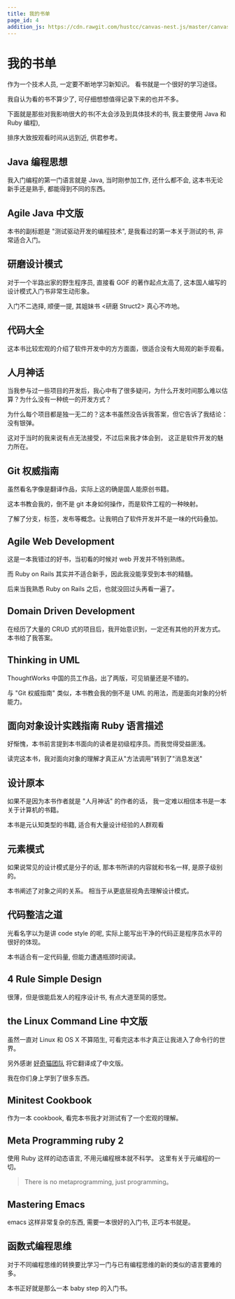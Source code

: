 ```yaml
---
title: 我的书单
page_id: 4
addition_js: https://cdn.rawgit.com/hustcc/canvas-nest.js/master/canvas-nest.min.js
---
```


# 我的书单

作为一个技术人员, 一定要不断地学习新知识。 看书就是一个很好的学习途径。

我自认为看的书不算少了, 可仔细想想值得记录下来的也并不多。

下面就是那些对我影响很大的书(不太会涉及到具体技术的书, 我主要使用 Java 和 Ruby 编程),

排序大致按观看时间从远到近, 供君参考。

## Java 编程思想

我入门编程的第一门语言就是 Java, 当时刚参加工作, 还什么都不会, 这本书无论新手还是熟手, 都能得到不同的东西。

## Agile Java 中文版

本书的副标题是 "测试驱动开发的编程技术", 是我看过的第一本关于测试的书, 非常适合入门。

## 研磨设计模式

对于一个半路出家的野生程序员, 直接看 GOF 的著作起点太高了, 这本国人编写的设计模式入门书非常生动形象。

入门不二选择, 顺便一提, 其姐妹书 <研磨 Struct2> 真心不咋地。

## 代码大全

这本书比较宏观的介绍了软件开发中的方方面面，很适合没有大局观的新手观看。

## 人月神话

当我参与过一些项目的开发后，我心中有了很多疑问，为什么开发时间那么难以估算？为什么没有一种统一的开发方式？

为什么每个项目都是独一无二的？这本书虽然没告诉我答案，但它告诉了我结论：没有银弹。

这对于当时的我来说有点无法接受，不过后来我才体会到， 这正是软件开发的魅力所在。

## Git 权威指南

虽然看名字像是翻译作品，实际上这的确是国人能原创书籍。

这本书教会我的，倒不是 git 本身如何操作，而是软件工程的一种映射。

了解了分支，标签，发布等概念。让我明白了软件开发并不是一味的代码叠加。

## Agile Web Development

这是一本我错过的好书，当初看的时候对 web 开发并不特别熟练。

而 Ruby on Rails 其实并不适合新手，因此我没能享受到本书的精髓。

后来当我熟悉 Ruby on Rails 之后，也就没回过头再看一遍了。

## Domain Driven Development

在经历了大量的 CRUD 式的项目后，我开始意识到，一定还有其他的开发方式。本书给了我答案。

## Thinking in UML

ThoughtWorks 中国的员工作品，出了两版，可见销量还是不错的。

与 "Git 权威指南" 类似，本书教会我的倒不是 UML 的用法，而是面向对象的分析能力。

## 面向对象设计实践指南 Ruby 语言描述

好惭愧，本书前言提到本书面向的读者是初级程序员。而我觉得受益匪浅。

读完这本书，我对面向对象的理解才真正从"方法调用"转到了"消息发送"

## 设计原本

如果不是因为本书作者就是 "人月神话" 的作者的话， 我一定难以相信本书是一本关于计算机的书籍。

本书是元认知类型的书籍, 适合有大量设计经验的人群观看

## 元素模式

如果说常见的设计模式是分子的话, 那本书所讲的内容就和书名一样, 是原子级别的。

本书阐述了对象之间的关系。 相当于从更底层视角去理解设计模式。

## 代码整洁之道

光看名字以为是讲 code style 的呢, 实际上能写出干净的代码正是程序员水平的很好的体现。

本书适合有一定代码量, 但能力遭遇瓶颈时阅读。

## 4 Rule Simple Design

很薄，但是很能启发人的程序设计书, 有点大道至简的感觉。

## the Linux Command Line 中文版

虽然一直对 Linux 和 OS X 不算陌生, 可看完这本书才真正让我进入了命令行的世界。

另外感谢 [好奇猫团队](http://haoqicat.com/about/team) 将它翻译成了中文版。

我在你们身上学到了很多东西。

## Minitest Cookbook

作为一本 cookbook, 看完本书我才对测试有了一个宏观的理解。

## Meta Programming ruby 2

使用 Ruby 这样的动态语言, 不用元编程根本就不科学。 这里有关于元编程的一切。

> There is no metaprogramming, just programming。

## Mastering Emacs

emacs 这样非常复杂的东西, 需要一本很好的入门书, 正巧本书就是。

## 函数式编程思维

对于不同编程思维的转换要比学习一门与已有编程思维的新的类似的语言要难的多。

本书正好就是那么一本 baby step 的入门书。
